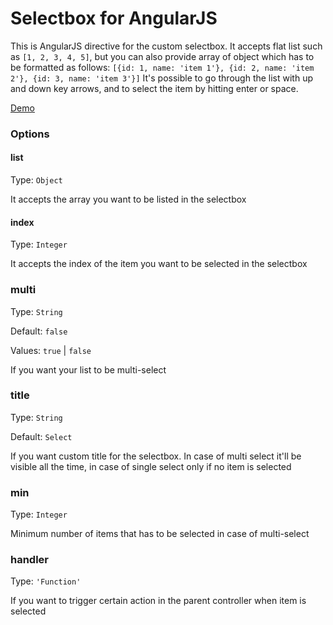 Selectbox for AngularJS
====

This is AngularJS directive for the custom selectbox.
It accepts flat list such as `[1, 2, 3, 4, 5]`, but you can also provide array of object which has to be formatted as follows: `[{id: 1, name: 'item 1'}, {id: 2, name: 'item 2'}, {id: 3, name: 'item 3'}]`
It's possible to go through the list with up and down key arrows, and to select the item by hitting enter or space.

[Demo](http://milica.github.io/angular-selectbox/)

### Options

#### list
Type: `Object`

It accepts the array you want to be listed in the selectbox

#### index
Type: `Integer`

It accepts the index of the item you want to be selected in the selectbox

### multi
Type: `String`

Default: `false`

Values: `true` | `false`

If you want your list to be multi-select

### title
Type: `String`

Default: `Select`

If you want custom title for the selectbox. In case of multi select it'll be visible all the time, in case of single select only if no item is selected

### min
Type: `Integer`

Minimum number of items that has to be selected in case of multi-select

### handler
Type: `'Function'`

If you want to trigger certain action in the parent controller when item is selected








